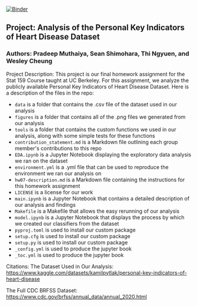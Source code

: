 [![Binder](https://mybinder.org/badge_logo.svg)](https://mybinder.org/v2/gh/UCB-stat-159-s22/hw07-group28.git/HEAD)

## Project: Analysis of the Personal Key Indicators of Heart Disease Dataset

### Authors: Pradeep Muthaiya, Sean Shimohara, Thi Ngyuen, and Wesley Cheung 

Project Description: This project is our final homework assignment for the Stat 159 Course taught at UC Berkeley. For this assignment, we analyze the publicly available Personal Key Indicators of Heart Disease Dataset. Here is a description of the files in the repo:
- `data` is a folder that contains the .csv file of the dataset used in our analysis
- `figures` is a folder that contains all of the .png files we generated from our analysis
- `tools` is a folder that contains the custom functions we used in our analysis, along with some simple tests for these functions
- `contribution_statement.md` is a Markdown file outlining each group member's contributions to this repo
- `EDA.ipynb` is a Jupyter Notebook displaying the exploratory data analysis we ran on the dataset
- `environment.yml` is a .yml file that can be used to reproduce the environment we ran our analysis on
- `hw07-description.md` is a Markdown file containing the instructions for this homework assignment
- `LICENSE` is a license for our work
- `main.ipynb` is a Jupyter Notebook that contains a detailed description of our analysis and findings
- `Makefile` is a Makefile that allows the easy rerunning of our analysis
- `model.ipynb` is a Jupyter Notebook that displays the process by which we created our classifiers from the dataset
- `pyproj.toml` is used to install our custom package
- `setup.cfg` is used to install our custom package
- `setup.py` is used to install our custom package
- `_config.yml` is used to produce the jupyter book
- `_toc.yml` is used to produce the jupyter book

Citations:
The Dataset Used in Our Analysis: https://www.kaggle.com/datasets/kamilpytlak/personal-key-indicators-of-heart-disease

The Full CDC BRFSS Dataset: https://www.cdc.gov/brfss/annual_data/annual_2020.html
